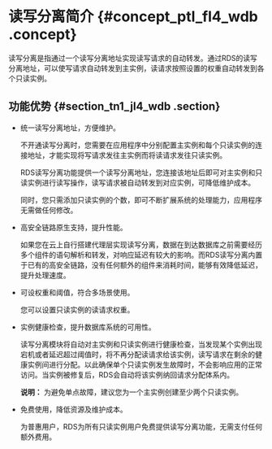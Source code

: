 # 读写分离简介 {#concept_ptl_fl4_wdb .concept}

读写分离是指通过一个读写分离地址实现读写请求的自动转发。通过RDS的读写分离地址，可以使写请求自动转发到主实例，读请求按照设置的权重自动转发到各个只读实例。

## 功能优势 {#section_tn1_jl4_wdb .section}

-   统一读写分离地址，方便维护。

    不开通读写分离时，您需要在应用程序中分别配置主实例和每个只读实例的连接地址，才能实现将写请求发往主实例而将读请求发往只读实例。

    RDS读写分离功能提供一个读写分离地址，您连接该地址后即可对主实例和只读实例进行读写操作，读写请求被自动转发到对应实例，可降低维护成本。

    同时，您只需添加只读实例的个数，即可不断扩展系统的处理能力，应用程序无需做任何修改。

-   高安全链路原生支持，提升性能。

    如果您在云上自行搭建代理层实现读写分离，数据在到达数据库之前需要经历多个组件的语句解析和转发，对响应延迟有较大的影响。而RDS读写分离内置于已有的高安全链路，没有任何额外的组件来消耗时间，能够有效降低延迟，提升处理速度。

-   可设权重和阈值，符合多场景使用。

    您可以设置只读实例的读请求权重。

-   实例健康检查，提升数据库系统的可用性。

    读写分离模块将自动对主实例和只读实例进行健康检查，当发现某个实例出现宕机或者延迟超过阈值时，将不再分配读请求给该实例，读写请求在剩余的健康实例间进行分配。以此确保单个只读实例发生故障时，不会影响应用的正常访问。当实例被修复后，RDS会自动将该实例纳回请求分配体系内。

    **说明：** 为避免单点故障，建议您为一个主实例创建至少两个只读实例。

-   免费使用，降低资源及维护成本。

    为普惠用户，RDS为所有只读实例用户免费提供读写分离功能，无需支付任何额外费用。


